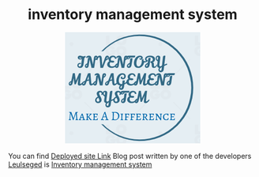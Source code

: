 
  <h1 align=center>inventory management system</h1>
  <div style="text-align:center"><img src="/asset/image/logo.png" alt="Inventory Management System Logo"/></div>
  
  You can find <a href='http://web-01.leulnow.tech'>Deployed site Link</a>
  Blog post written by one of the developers <a href='https://www.linkedin.com/in/leulseged-ayalew-352a461a0'>Leulseged</a> is <a href='https://medium.com/@leulbekele191/inventory-management-system-9e956b74ebbd'>Inventory management system</a>
  
  
